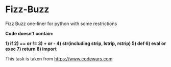# Fizz-Buzz
Fizz Buzz one-liner for python with some restrictions

**Code doesn't contain:**

**1) if
  2) == or !=
  3) + or -
  4) str(including strip, lstrip, rstrip)
  5) def
  6) eval or exec
  7) return
  8) import** 

This task is taken from https://www.codewars.com
